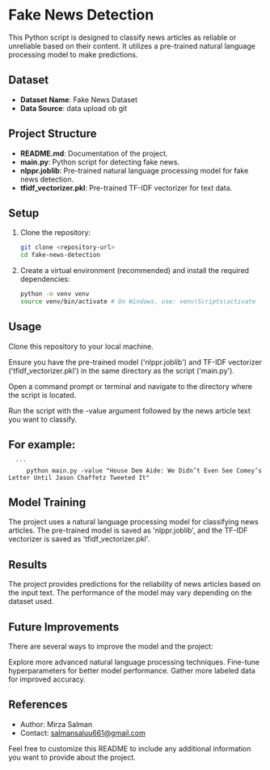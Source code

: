 # Fake News Detection

This Python script is designed to classify news articles as reliable or unreliable based on their content. It utilizes a pre-trained natural language processing model to make predictions.

## Dataset

- **Dataset Name**: Fake News Dataset
- **Data Source**: data upload ob git

## Project Structure

- **README.md**: Documentation of the project.
- **main.py**: Python script for detecting fake news.
- **nlppr.joblib**: Pre-trained natural language processing model for fake news detection.
- **tfidf_vectorizer.pkl**: Pre-trained TF-IDF vectorizer for text data.

## Setup

1. Clone the repository:
   ```bash
   git clone <repository-url>
   cd fake-news-detection

2. Create a virtual environment (recommended) and install the required dependencies:
   ```bash
   python -m venv venv
   source venv/bin/activate # On Windows, use: venv\Scripts\activate

## Usage
Clone this repository to your local machine.

Ensure you have the pre-trained model ('nlppr.joblib') and TF-IDF vectorizer ('tfidf_vectorizer.pkl') in the same directory as the script ('main.py').

Open a command prompt or terminal and navigate to the directory where the script is located.

Run the script with the -value argument followed by the news article text you want to classify.

## For example:
      ```
         python main.py -value "House Dem Aide: We Didn’t Even See Comey’s Letter Until Jason Chaffetz Tweeted It"

## Model Training
The project uses a natural language processing model for classifying news articles. The pre-trained model is saved as 'nlppr.joblib', and the TF-IDF vectorizer is saved as 'tfidf_vectorizer.pkl'.

## Results
The project provides predictions for the reliability of news articles based on the input text. The performance of the model may vary depending on the dataset used.

## Future Improvements
There are several ways to improve the model and the project:

Explore more advanced natural language processing techniques.
Fine-tune hyperparameters for better model performance.
Gather more labeled data for improved accuracy.
## References

- Author: Mirza Salman
- Contact: salmansaluu661@gmail.com

Feel free to customize this README to include any additional information you want to provide about the project.
